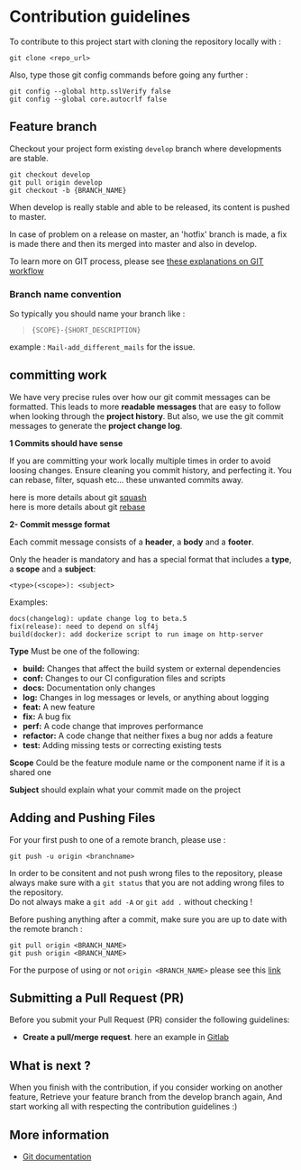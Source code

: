 # Contribution guidelines

To contribute to this project start with cloning the repository locally with : 

    git clone <repo_url>

Also, type those git config commands before going any further : 

    git config --global http.sslVerify false
    git config --global core.autocrlf false
     

## Feature branch

 Checkout your project form existing `develop` branch where developments are stable.

	git checkout develop
	git pull origin develop
    git checkout -b {BRANCH_NAME}
    
When develop is really stable and able to be released, its content is pushed to master.

In case of problem on a release on master, an 'hotfix' branch is made, a fix is made there and then its merged into master and also in develop.

To learn more on GIT process, please see [these explanations on GIT workflow](http://nvie.com/posts/a-successful-git-branching-model/)
	
                
### Branch name convention

So typically you should name your branch like :

> `{SCOPE}-{SHORT_DESCRIPTION}`

example : `Mail-add_different_mails` for the issue. 


## committing work

We have very precise rules over how our git commit messages can be formatted. 
This leads to more **readable messages** that are easy to follow when looking through 
the **project history**. But also, we use the git commit messages to generate the **project change log**.

**1 Commits should have sense**

If you are committing your work locally multiple times in order to avoid loosing changes. 
Ensure cleaning you commit history, and perfecting it. 
You can rebase, filter, squash etc... these unwanted commits away.

here is more details about git [squash](http://gitready.com/advanced/2009/02/10/squashing-commits-with-rebase.html)   
here is more details about git [rebase](https://git-scm.com/docs/git-rebase)

**2- Commit messge format**

Each commit message consists of a **header**, a **body** and a **footer**.

Only the header is mandatory and has a special format that includes a **type**, a **scope** and a **subject**:
    
    <type>(<scope>): <subject>
    
Examples:

    docs(changelog): update change log to beta.5
    fix(release): need to depend on slf4j
    build(docker): add dockerize script to run image on http-server

**Type** Must be one of the following:

- **build:** Changes that affect the build system or external dependencies 
- **conf:** Changes to our CI configuration files and scripts
- **docs:** Documentation only changes
- **log:** Changes in log messages or levels, or anything about logging 
- **feat:** A new feature
- **fix:** A bug fix
- **perf:** A code change that improves performance
- **refactor:** A code change that neither fixes a bug nor adds a feature
- **test:** Adding missing tests or correcting existing tests

**Scope** Could be the feature module name or the component name if it is a shared one

**Subject** should explain what your commit made on the project


## Adding and Pushing Files
	
For your first push to one of a remote branch, please use :

    git push -u origin <branchname>
    
In order to be consitent and not push wrong files to the repository, please always make sure with a `git status`
that you are not adding wrong files to the repository.  
Do not always make a `git add -A` or `git add .` without checking ! 

Before pushing anything after a commit, make sure you are up to date with the remote branch :
 
    git pull origin <BRANCH_NAME>
    git push origin <BRANCH_NAME>
    
For the purpose of using or not `origin <BRANCH_NAME>` please see this [link](https://stackoverflow.com/questions/19312622/git-push-vs-git-push-origin-branchname)    


## Submitting a Pull Request (PR)

Before you submit your Pull Request (PR) consider the following guidelines:

- **Create a pull/merge request**. here an example in  [Gitlab](https://docs.gitlab.com/ee/gitlab-basics/add-merge-request.html)

## What is next ?

When you finish with the contribution, if you consider working on another feature,
Retrieve your feature branch from the develop branch again,
And start working all with respecting the contribution guidelines :)


## More information

- [Git documentation](https://git-scm.com/documentation)

